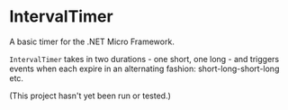 # IntervalTimer
A basic timer for the .NET Micro Framework.

`IntervalTimer` takes in two durations - one short, one long - and triggers events when each expire in an alternating fashion: short-long-short-long etc.

(This project hasn't yet been run or tested.)